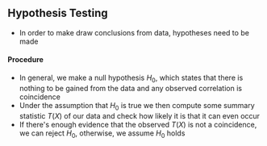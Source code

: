 ## Hypothesis Testing
- In order to make draw conclusions from data, hypotheses need to be made
#### Procedure
- In general, we make a null hypothesis $H_0$, which states that there is nothing to be gained from the data and any observed correlation is coincidence
- Under the assumption that $H_0$ is true we then compute some summary statistic $T(X)$ of our data and check how likely it is that it can even occur
- If there's enough evidence that the observed $T(X)$ is not a coincidence, we can reject $H_0$, otherwise, we assume $H_0$ holds